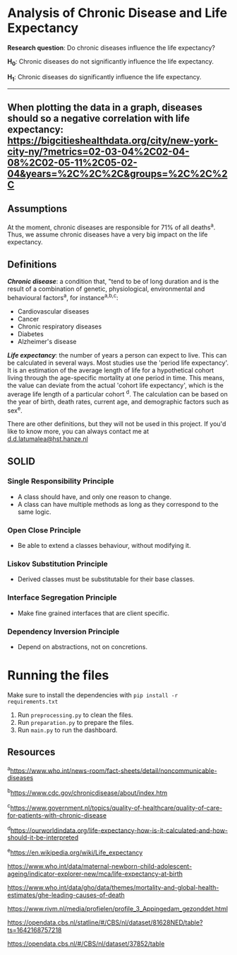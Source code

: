 # Analysis of Chronic Disease and Life Expectancy

**Research question**: Do chronic diseases influence the life expectancy?

**H<sub>0</sub>**: Chronic diseases do not significantly influence the life expectancy.

**H<sub>1</sub>**: Chronic diseases do significantly influence the life expectancy.

-------
When plotting the data in a graph, diseases should so a negative correlation with life expectancy:
https://bigcitieshealthdata.org/city/new-york-city-ny/?metrics=02-03-04%2C02-04-08%2C02-05-11%2C05-02-04&years=%2C%2C%2C&groups=%2C%2C%2C
-------

## Assumptions
At the moment, chronic diseases are responsible
for 71% of all deaths<sup>a</sup>. Thus, we assume chronic diseases have a very big impact on the life expectancy.

## Definitions
***Chronic disease***: a condition that, "tend to be of long duration and is the result of a
combination of genetic, physiological, environmental and behavioural factors<sup>a</sup>, for instance<sup>a,b,c</sup>:
<ul>
<li>Cardiovascular diseases</li>
<li>Cancer</li>
<li>Chronic respiratory diseases</li>
<li>Diabetes</li>
<li>Alzheimer's disease</li>
</ul>

***Life expectancy***: the number of years a person can expect to live. 
This can be calculated in several ways. Most studies use the 'period life expectancy'. It is an estimation of the average length of life
for a hypothetical cohort living through the age-specific mortality at one period in time. This means, the value can
deviate from the actual 'cohort life expectancy', which is the average life length of a particular cohort <sup>d</sup>.
The calculation can be based on the year of birth, death rates, current age, and demographic factors such as sex<sup>e</sup>.    

There are other definitions, but they will not be used in this project. If you'd like to know more, you can always contact me at d.d.latumalea@hst.hanze.nl

## SOLID
### Single Responsibility Principle
- A class should have, and only one reason to change.
- A class can have multiple methods as long as they correspond to the same logic.

### Open Close Principle
- Be able to extend a classes behaviour, without modifying it.

### Liskov Substitution Principle
- Derived classes must be substitutable for their base classes.

### Interface Segregation Principle
- Make fine grained interfaces that are client specific.

### Dependency Inversion Principle
- Depend on abstractions, not on concretions.

# Running the files

Make sure to install the dependencies with `pip install -r requirements.txt`

1) Run `preprocessing.py` to clean the files.
2) Run `preparation.py` to prepare the files.
3) Run `main.py` to run the dashboard.

## Resources
<sup>a</sup>https://www.who.int/news-room/fact-sheets/detail/noncommunicable-diseases

<sup>b</sup>https://www.cdc.gov/chronicdisease/about/index.htm

<sup>c</sup>https://www.government.nl/topics/quality-of-healthcare/quality-of-care-for-patients-with-chronic-disease

<sup>d</sup>https://ourworldindata.org/life-expectancy-how-is-it-calculated-and-how-should-it-be-interpreted

<sup>e</sup>https://en.wikipedia.org/wiki/Life_expectancy

https://www.who.int/data/maternal-newborn-child-adolescent-ageing/indicator-explorer-new/mca/life-expectancy-at-birth

https://www.who.int/data/gho/data/themes/mortality-and-global-health-estimates/ghe-leading-causes-of-death

https://www.rivm.nl/media/profielen/profile_3_Appingedam_gezonddet.html

https://opendata.cbs.nl/statline/#/CBS/nl/dataset/81628NED/table?ts=1642168757218

https://opendata.cbs.nl/#/CBS/nl/dataset/37852/table

